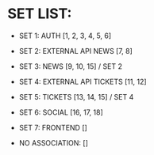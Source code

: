 # SET LIST:
- SET 1: AUTH [1, 2, 3, 4, 5, 6]

- SET 2: EXTERNAL API NEWS [7, 8]

- SET 3: NEWS [9, 10, 15] / SET 2

- SET 4: EXTERNAL API TICKETS [11, 12]

- SET 5: TICKETS [13, 14, 15] / SET 4

- SET 6: SOCIAL [16, 17, 18]

- SET 7: FRONTEND []

- NO ASSOCIATION: []

